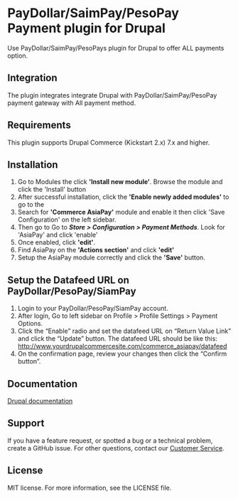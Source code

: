 # PayDollar/SaimPay/PesoPay Payment plugin for Drupal
Use PayDollar/SaimPay/PesoPays plugin for Drupal to offer ALL payments option.

## Integration
The plugin integrates integrate Drupal with PayDollar/SaimPay/PesoPay payment gateway with All payment method.

## Requirements
This plugin supports Drupal Commerce (Kickstart 2.x) 7.x and higher.

## Installation
1.	Go to Modules the click **'Install new module'**. Browse the module and click the 'Install' button
2.	After successful installation, click the **'Enable newly added modules'** to go to the 
3.	Search for **'Commerce AsiaPay'** module and enable it then click 'Save Configuration' on the left sidebar.
4.	Then go to Go to ***Store > Configuration > Payment Methods***. Look for 'AsiaPay' and click 'enable'
5.	Once enabled, click **'edit'**.
6.  Find AsiaPay on the **'Actions section'** and click **'edit'**
7.  Setup the AsiaPay module correctly and click the **'Save'** button.

## Setup the Datafeed URL on PayDollar/PesoPay/SiamPay
 1. Login to your PayDollar/PesoPay/SiamPay account.
 2. After login, Go to left sidebar on Profile > Profile Settings > Payment Options.
 3. Click the “Enable” radio and set the datafeed URL on “Return Value Link” and click the “Update” button. The datafeed URL should be like this: http://www.yourdrupalcommercesite.com/commerce_asiapay/datafeed
 4. On the confirmation page, review your changes then click the “Confirm button”.

 ## Documentation
[Drupal documentation]()

## Support
If you have a feature request, or spotted a bug or a technical problem, create a GitHub issue. For other questions, contact our [Customer Service](https://www.paydollar.com/en/contactus.html).

## License
MIT license. For more information, see the LICENSE file.
